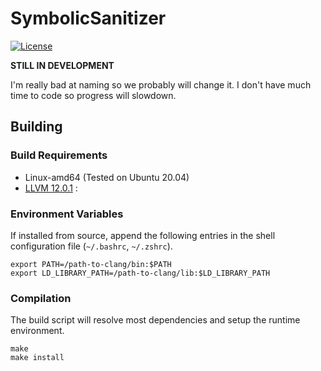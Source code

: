 # SymbolicSanitizer

[![License](https://img.shields.io/badge/License-Apache%202.0-blue.svg)](https://opensource.org/licenses/Apache-2.0)

**STILL IN DEVELOPMENT**

I'm really bad at naming so we probably will change it.
I don't have much time to code so progress will slowdown.

## Building

### Build Requirements

- Linux-amd64 (Tested on Ubuntu 20.04)
- [LLVM 12.0.1](http://llvm.org/docs/index.html) :

### Environment Variables

If installed from source,
append the following entries in the shell configuration file (`~/.bashrc`, `~/.zshrc`).

```
export PATH=/path-to-clang/bin:$PATH
export LD_LIBRARY_PATH=/path-to-clang/lib:$LD_LIBRARY_PATH
```

### Compilation

The build script will resolve most dependencies and setup the 
runtime environment.

```shell
make
make install
```


